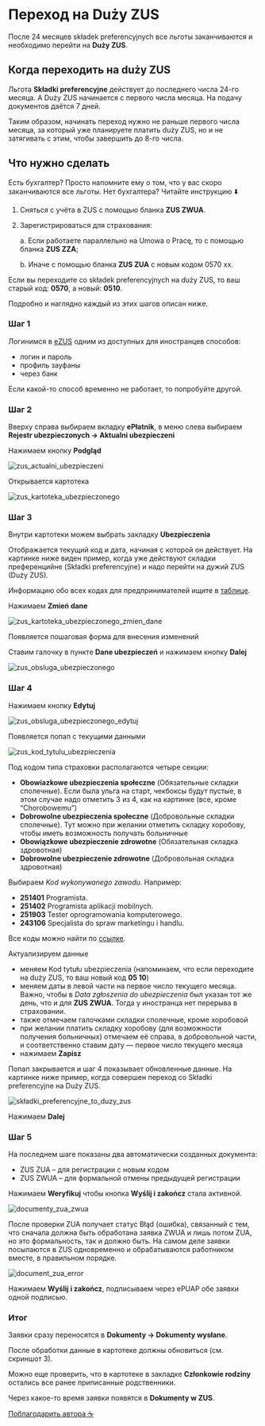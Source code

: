 # Переход на Duży ZUS

После 24 месяцев składek preferencyjnych все льготы заканчиваются и необходимо перейти на **Duży ZUS**.

## Когда переходить на duży ZUS

Льгота **Składki preferencyjne** действует до последнего числа 24-го месяца. А Duży ZUS начинается с первого числа месяца. На подачу документов даётся 7 дней.

Таким образом, начинать переход нужно не раньше первого числа месяца, за который уже планируете платить duży ZUS, но и не затягивать с этим, чтобы завершить до 8-го числа.

## Что нужно сделать

Есть бухгалтер? Просто напомните ему о том, что у вас скоро заканчиваются все льготы.
Нет бухгалтера? Читайте инструкцию ⬇️

1. Сняться с учёта в ZUS с помощью бланка **ZUS ZWUA**.
2. Зарегистрироваться для страхования:

   a. Если работаете параллельно на Umowa o Pracę, то с помощью бланка **ZUS ZZA**;

   b. Иначе с помощью бланка **ZUS ZUA** с новым кодом 0570 xx.

Если вы переходите со składek preferencyjnych на duży ZUS, то ваш старый код: **0570**, а новый: **0510**.

Подробно и наглядно каждый из этих шагов описан ниже.

### Шаг 1

Логинимся в [eZUS][1] одним из доступных для иностранцев способов:

- логин и пароль
- профиль зауфаны
- через банк

Если какой-то способ временно не работает, то попробуйте другой.

### Шаг 2

Вверху справа выбираем вкладку **ePłatnik**, в меню слева выбираем **Rejestr ubezpieczonych -> Aktualni ubezpieczeni**

Нажимаем кнопку **Podgląd**

![zus_actualni_ubezpieczeni][2]

Открывается картотека

![zus_kartoteka_ubezpieczonego][3]

### Шаг 3

Внутри картотеки можем выбрать закладку **Ubezpieczenia**

Отображается текущий код и дата, начиная с которой он действует.
На картинке ниже виден пример, когда уже действуют складки преференцийне (Składki preferencyjne) и надо перейти на дужий ZUS (Duży ZUS).

Информацию обо всех кодах для предпринимателей ищите в [таблице](http://127.0.0.1:8000/jdg/zus_next_level/#tablitsa-kodov-strakhovaniia-zus).

Нажимаем **Zmień dane**

![zus_kartoteka_ubezpieczonego_zmien_dane][4]

Появляется пошаговая форма для внесения изменений

Ставим галочку в пункте **Dane ubezpieczeń** и нажимаем кнопку **Dalej**

![zus_obsluga_ubezpieczonego][5]

### Шаг 4

Нажимаем кнопку **Edytuj**

![zus_obsluga_ubezpieczonego_edytuj][6]

Появляется попап с текущими данными

![zus_kod_tytulu_ubezpieczenia][7]

Под кодом типа страховки располагаются четыре секции:

- **Obowiazkowe ubezpieczenia społeczne** (Обязательные складки сполечные). Если была ульга на старт, чекбоксы будут
  пустые, в этом случае надо отметить 3 из 4, как на картинке (все, кроме “Chorobowemu”)
- **Dobrowolne ubezpieczenia społeczne** (Добровольные складки сполечные). Тут можно при желании отметить складку
  хоробову, чтобы иметь возможность получать больничные
- **Obowiązkowe ubezpieczenie zdrowotne** (Обязательная складка здровотная)
- **Dobrowolne ubezpieczenie zdrowotne** (Добровольная складка здровотная)

Выбираем *Kod wykonywanego zawodu*. Например:

- **251401** Programista.
- **251402** Programista aplikacji mobilnych.
- **251903** Tester oprogramowania komputerowego.
- **243106** Specjalista do spraw marketingu i handlu.

Все коды можно найти по [ссылке][14].

Актуализируем данные

- меняем Kod tytułu ubezpieczenia (напоминаем, что если переходите на duży ZUS, то ваш новый код **05 10**)
- меняем даты в левой части на первое число текущего месяца. Важно, чтобы в *Data zgłoszenia do ubezpieczenia* был указан тот же день, что и для **ZUS ZWUA**. Тогда у иностранца нет перерыва в страховании.
- также отмечаем галочками складки сполечные, кроме хоробовой
- при желании платить складку хоробову (для возможности получения больничных) отмечаем её справа, в добровольной части,
  и соответственно ставим дату — первое число текущего месяца
- нажимаем **Zapisz**

Попап закрывается и шаг 4 показывает обновленные данные.
На картинке ниже пример, когда совершен переход со Składki preferencyjne на Duży ZUS.

![składki_preferencyjne_to_duzy_zus][9]

Нажимаем **Dalej**

### Шаг 5

На последнем шаге показаны два автоматически созданных документа:

- ZUS ZUA – для регистрации с новым кодом
- ZUS ZWUA – для формальной отмены предыдущей регистрации

Нажимаем **Weryfikuj** чтобы кнопка **Wyślij i zakończ** стала активной.

![documenty_zua_zwua][10]

После проверки ZUA получает статус Błąd (ошибка), связанный с тем, что сначала должна быть обработана заявка ZWUA и лишь
потом ZUA, но это формальность, так и должно быть. На самом деле заявки посылаются в ZUS одновременно и обрабатываются
работником вместе, в правильном порядке.

![document_zua_error][11]

Нажимаем **Wyślij i zakończ**, подписываем через ePUAP обе заявки одной подписью.

### Итог

Заявки сразу переносятся в **Dokumenty -> Dokumenty wysłane**.

После обработки данные в картотеке должны обновиться (см. скриншот 3).

Можно еще проверить, что в картотеке в закладке **Członkowie rodziny** остались все ранее приписанные родственники.

Через какое-то время заявки появятся в **Dokumenty w ZUS**.

[Поблагодарить автора :coffee:][12]

[1]: https://www.zus.pl/ezus/logowanie
[2]: images/zus_duzy/duzy_zus_1.png
[3]: images/zus_duzy/duzy_zus_2.png
[4]: images/zus_duzy/duzy_zus_3.png
[5]: images/zus_duzy/duzy_zus_4.png
[6]: images/zus_duzy/duzy_zus_5.png
[7]: images/zus_duzy/duzy_zus_6.png
[9]: images/zus_duzy/duzy_zus_7.png
[10]: images/zus_duzy/duzy_zus_8.png
[11]: images/zus_duzy/duzy_zus_9.png
[12]: https://justandrei.github.io/coffee
[14]: https://psz.praca.gov.pl/rynek-pracy/bazy-danych/klasyfikacja-zawodow-i-specjalnosci/wyszukiwarka-opisow-zawodow
